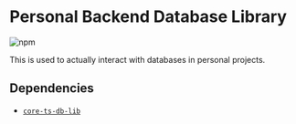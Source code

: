 # Personal Backend Database Library

![npm](https://img.shields.io/npm/v/%40aneuhold%2Fbe-ts-db-lib)

This is used to actually interact with databases in personal projects.

## Dependencies

- [`core-ts-db-lib`](https://github.com/aneuhold/core-ts-db-lib)
